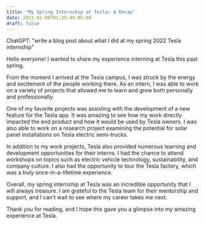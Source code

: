 ```yaml
---
title: "My Spring Internship at Tesla: A Recap"
date: 2023-01-08T01:35:49-05:00
draft: false
---
```


ChatGPT: "write a blog post about what I did at my spring 2022 Tesla internship"

Hello everyone! I wanted to share my experience interning at Tesla this past spring.

From the moment I arrived at the Tesla campus, I was struck by the energy and excitement of the people working there. As an intern, I was able to work on a variety of projects that allowed me to learn and grow both personally and professionally.

One of my favorite projects was assisting with the development of a new feature for the Tesla app. It was amazing to see how my work directly impacted the end product and how it would be used by Tesla owners. I was also able to work on a research project examining the potential for solar panel installations on Tesla electric semi-trucks.

In addition to my work projects, Tesla also provided numerous learning and development opportunities for their interns. I had the chance to attend workshops on topics such as electric vehicle technology, sustainability, and company culture. I also had the opportunity to tour the Tesla factory, which was a truly once-in-a-lifetime experience.

Overall, my spring internship at Tesla was an incredible opportunity that I will always treasure. I am grateful to the Tesla team for their mentorship and support, and I can't wait to see where my career takes me next.

Thank you for reading, and I hope this gave you a glimpse into my amazing experience at Tesla.